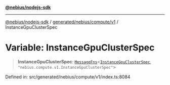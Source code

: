 [**@nebius/nodejs-sdk**](../../../../../README.md)

---

[@nebius/nodejs-sdk](../../../../../README.md) / [generated/nebius/compute/v1](../README.md) / InstanceGpuClusterSpec

# Variable: InstanceGpuClusterSpec

> **InstanceGpuClusterSpec**: [`MessageFns`](../../../../../runtime/protos/core/interfaces/MessageFns.md)\<[`InstanceGpuClusterSpec`](../interfaces/InstanceGpuClusterSpec.md), `"nebius.compute.v1.InstanceGpuClusterSpec"`\>

Defined in: src/generated/nebius/compute/v1/index.ts:8084
